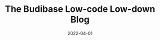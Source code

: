 ---
date: 2022-04-01
title: The Budibase Low-code Low-down Blog
description: Budibase's Low-code Low-down Blog – attracting thousands of monthly low-code professionals – covers everything you need to know about the low-code and no-code industry.
cover: "/budibase-ui-gradient.png"
draft: true
---